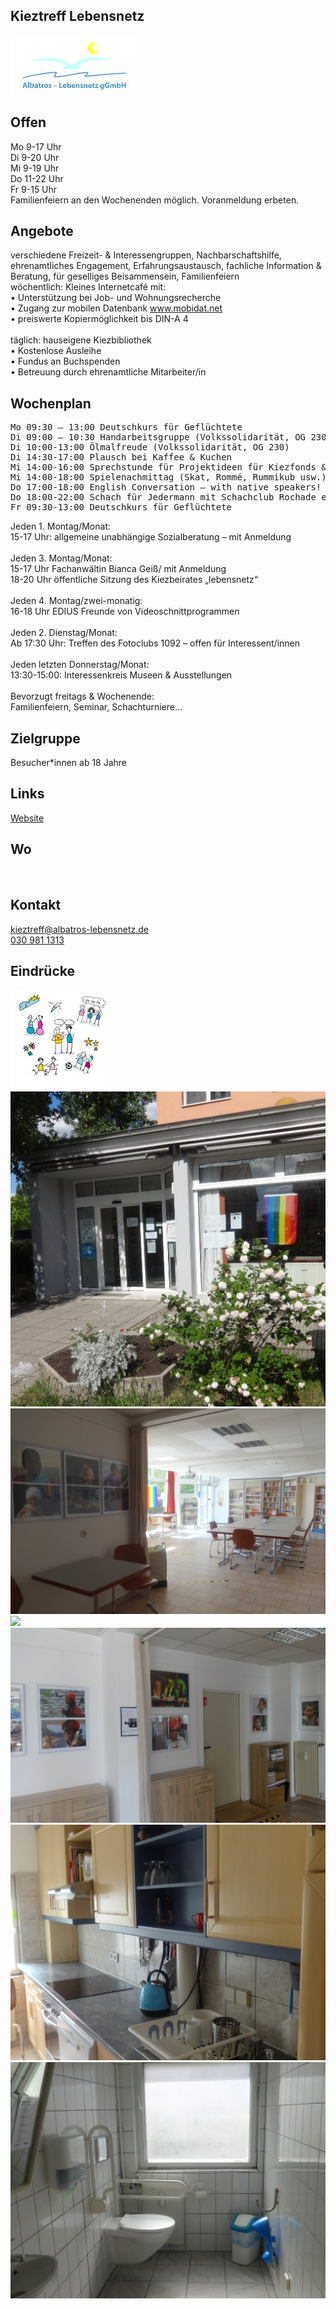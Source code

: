 ## Kieztreff Lebensnetz
<img id="topmedia" src="/Begegnungen/Images/Kieztreff/logo.jpg" />

## Offen
Mo 9-17 Uhr<br>
Di 9-20 Uhr<br>
Mi 9-19 Uhr<br>
Do 11-22 Uhr<br>
Fr 9-15 Uhr<br>
Familienfeiern an den Wochenenden möglich. Voranmeldung erbeten.

## Angebote
verschiedene Freizeit- & Interessengruppen, Nachbarschaftshilfe, ehrenamtliches Engagement, Erfahrungsaustausch, fachliche Information & Beratung, für geselliges Beisammensein, Familienfeiern<br>
wöchentlich: Kleines Internetcafé mit: <br>
•	Unterstützung bei Job- und Wohnungsrecherche<br>
•	Zugang zur mobilen Datenbank www.mobidat.net<br>
•	preiswerte Kopiermöglichkeit bis DIN-A 4<br>
<br>
täglich: hauseigene Kiezbibliothek<br>
•	Kostenlose Ausleihe<br>
•	Fundus an Buchspenden<br>
•	Betreuung durch ehrenamtliche Mitarbeiter/in<br>

## Wochenplan
<pre id="weeklyschedule">
Mo 09:30 – 13:00 Deutschkurs für Geflüchtete
Di 09:00 – 10:30 Handarbeitsgruppe (Volkssolidarität, OG 230)
Di 10:00-13:00 Ölmalfreude (Volkssolidarität, OG 230)
Di 14:30-17:00 Plausch bei Kaffee & Kuchen
Mi 14:00-16:00 Sprechstunde für Projektideen für Kiezfonds & co
Mi 14:00-18:00 Spielenachmittag (Skat, Rommé, Rummikub usw.)
Do 17:00-18:00 English Conversation – with native speakers! (EnglishSTZ@goerings.de)
Do 18:00-22:00 Schach für Jedermann mit Schachclub Rochade e.V.
Fr 09:30-13:00 Deutschkurs für Geflüchtete
</pre>

Jeden 1. Montag/Monat: <br>
15-17 Uhr: allgemeine unabhängige Sozialberatung – mit Anmeldung<br>
<br>
Jeden 3. Montag/Monat: <br>
15-17 Uhr Fachanwältin Bianca Geiß/ mit Anmeldung<br>
18-20 Uhr öffentliche Sitzung des Kiezbeirates „lebensnetz“ <br>
<br>
Jeden 4. Montag/zwei-monatig: <br>
16-18 Uhr EDIUS Freunde von Videoschnittprogrammen<br>
<br>
Jeden 2. Dienstag/Monat: <br>
Ab 17:30 Uhr: Treffen des Fotoclubs 1092 – offen für Interessent/innen<br>
<br>
Jeden letzten Donnerstag/Monat: <br>
13:30-15:00: Interessenkreis Museen & Ausstellungen<br>
<br>
Bevorzugt freitags & Wochenende: <br>
Familienfeiern, Seminar, Schachturniere…<br>

## Zielgruppe
Besucher*innen ab 18 Jahre

## Links
<a class="external_link" href="https://www.albatros-lebensnetz.de/kieztreff-lebensnetz/">Website</a><br>
        
## Wo
<div id="gmap"></div>
<script>window.onload = showMap('Anna-Ebermann-Str. 26, 13053 Berlin', 0, 'gmap_mini')</script><br>

## Kontakt
[kieztreff@albatros-lebensnetz.de](kieztreff@albatros-lebensnetz.de)<br>
<a href="tel:+49309811313">030 981 1313</a>
               
## Eindrücke
<div class="mediacontainer">
  <img src="/Begegnungen/Images/Kieztreff/logo2.jpg" />
  <img src="/Begegnungen/Images/Kieztreff/1.jpg" />
  <img src="/Begegnungen/Images/Kieztreff/2.jpg" />
  <img src="/Begegnungen/Images/Kieztreff/3.jpg" />
  <img src="/Begegnungen/Images/Kieztreff/4.jpg" />
  <img src="/Begegnungen/Images/Kieztreff/5.jpg" />
  <img src="/Begegnungen/Images/Kieztreff/6.jpg" />
</div>
